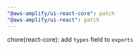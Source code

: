 ```yaml
---
"@aws-amplify/ui-react-core": patch
"@aws-amplify/ui-react": patch
---
```


chore(react-core): add `types` field to `exports`
